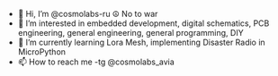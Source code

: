 - 👋 Hi, I’m @cosmolabs-ru ☮️ No to war 
- 👀 I’m interested in embedded development, digital schematics, PCB engineering, general engineering, general programming, DIY
- 🌱 I’m currently learning Lora Mesh, implementing Disaster Radio in MicroPython
- 📫 How to reach me -tg @cosmolabs_avia 

<!---
cosmolabs-ru/cosmolabs-ru is a ✨ special ✨ repository because its `README.md` (this file) appears on your GitHub profile.
You can click the Preview link to take a look at your changes.
--->
